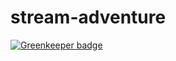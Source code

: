 stream-adventure
================

[![Greenkeeper badge](https://badges.greenkeeper.io/timestep/stream-adventure.svg)](https://greenkeeper.io/)
